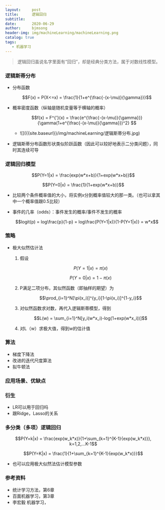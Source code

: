 ```yaml
---
layout:     post
title:      逻辑回归
subtitle:   
date:       2020-06-29
author:     bjmsong
header-img: img/machineLearning/machineLearning.png
catalog: true
tags: 
   - 机器学习
---
```


>逻辑回归虽说名字里面有“回归”，却是经典分类方法，属于对数线性模型。

### 逻辑斯蒂分布

- 分布函数

  $$F(x) = P(X<=x) = \frac{1}{1+e^{\frac{-(x-\mu)}{\gamma}}}$$

- 概率密度函数（纵轴是随机变量等于横轴的概率）

  $$f(x) = F^{'}(x) = \frac{e^{\frac{-(x-\mu)}{\gamma}}}{\gamma(1+e^{\frac{-(x-\mu)}{\gamma}})^2} $$

  <ul> 
  <li markdown="1"> 
  ![]({{site.baseurl}}/img/machineLearning/逻辑斯蒂分布.jpg) 
  </li> 
  </ul> 

  

- 逻辑斯蒂分布函数形状类似阶跃函数（因此可以较好地表示二分类问题），同时其连续可导



### 逻辑回归模型

$$P(Y=1|x) = \frac{exp(w*x+b)}{1+exp(w*x+b)}$$

$$P(Y=0|x) = \frac{1}{1+exp(w*x+b)}$$

- 比较两个条件概率值的大小，将实例x分到概率值较大的那一类。（也可以拿其中一个概率值跟0.5比较）

- 事件的几率（odds）：事件发生的概率/事件不发生的概率

  $$logit(p) = log\frac{p}{1-p} = log\frac{P(Y=1|x)}{1-P(Y=1|x)} = w*x$$



### 策略

- 极大似然估计法

  1. 假设

     $$P(Y=1|x)=\pi(x)$$

     $$P(Y=0|x)=1-\pi(x)$$

  2. P满足二项分布，其似然函数（即抽样的期望）为

     $$\prod_{i=1}^N[\pi(x_i)]^{y_i}[1-\pi(x_i)]^{1-y_i}$$

  3. 对似然函数求对数，再代入逻辑斯蒂模型，得到

     $$L(w) = \sum_{i=1}^N[y_i(w*x_i)-log(1+exp(w*x_i))]$$

  4. 对L（w）求极大值，得到w的估计值

     

### 算法

- 梯度下降法
- 改进的迭代尺度算法
- 拟牛顿法



### 应用场景、优缺点



### 衍生

- LR可以用于回归吗
- 跟Ridge，Lasso的关系



### 多分类（多项）逻辑回归

$$P(Y=k|x) = \frac{exp(w_k*x)}{1+\sum_{k=1}^{K-1}{exp(w_k*x)}}, k=1,2,...K-1$$

$$P(Y=K|x) = \frac{1}{1+\sum_{k=1}^{K-1}{exp(w_k*x)}}$$

- 也可以应用极大似然法估计模型参数



### 参考资料

- 统计学习方法，第6章
- 百面机器学习，第3章 
- 李宏毅 机器学习，

